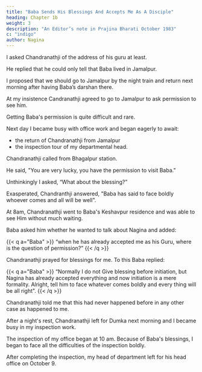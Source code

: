 ```yaml
---
title: "Baba Sends His Blessings And Accepts Me As A Disciple"
heading: Chapter 1b
weight: 3
description: "An Editor’s note in Prajina Bharati October 1983"
c: "indigo"
author: Nagina
---
```




<!-- While we had discussed all this, we had finished our dinner and were now talking in a leisurely manner. His words had a great impact on me and I asked whether he could tell me -->

I asked Chandranathji of the address of his guru at least.

He replied that he could only tell that Baba lived in Jamalpur.

<!-- I looked at my watch. It was nearly eleven at night. Some impulse stirred me to sudden action.  -->

I proposed that we should go to Jamalpur by the night train and return next morning after having Baba’s darshan there. 

<!-- But he clearly said that was not possible, as no person could be taken to Him without his prior permission. 

Overcome with a sense of urgency,  -->

<!-- I then insisted that he should himself go to Jamalpur and come back with permission and blessings for me. -->

At my insistence Candranathji agreed to go to Jamalpur to ask permission to see him. 

<!-- , and he told me in a somewhat serious tone, "You are my relation, my friend since childhood and are in difficulties these days! I will therefore, put your case before Baba, but I cannot assure you that I shall return with His permission. I am going more for consoling you as youare in difficulty.  -->

Getting Baba's permission is quite difficult and rare. 

<!-- People try for months and years before getting His permission and you want it by return journey along with His blessings. This appears well nigh impossible.” -->

<!-- I was still insistent that he should go, and although he was unwilling I took him to the railway station and left him in the train for Jamalpur. After he boarded the train I requested that he should repeat my own words before Baba. When He agreed to do so I said, "Kindly tell him that Nagina is a crude, undisciplined, uncultured and short-tempered fellow who has not bowed before anyone easily in his life. 

But he bows before You of his own accord." I was still not satisfied with this much and added, "Kindly tell him that like Eklavya I have adopted him as my Guru - now it is up to Him to
accept me as a disciple or not." As I said these words the train steamed off and I returned home.

It was due to Chandranathji's large heartedness and magnanimity that he, as a sign of his great affection for me, agreed to travel at such an unearthly hour and to make me indebted to him for this life and many more to come. 

Baba alone knows how I shall be able to repay this debt. Even so I feel that to become indebted to someone for achieving such a great objective is good. -->

Next day I became busy with office work and began eagerly to await:
- the return of Chandranathji from Jamalpur
- the inspection tour of my departmental head. 

<!-- I have already related how my relations with my local superior were not good, and he had spread a rumour that the departmental head was really coming to demote and displease me and his inspection was merely a pretense with that motive.

At about two in the afternoon I received a telephone call informing me that my departmental head had left Monghyr and that he was coming straight to my office for inspection. After a short while there was another call. It was from .  -->

Chandranathji called from Bhagalpur station.

He said, "You are very lucky, you have the permission to visit Baba." 

<!-- So I got the permission. "Salutations to the One who is so tender hearted by nature."  -->

Unthinkingly I asked, “What about the blessing?” 

Exasperated, Chandranthji answered, "Baba has said to face boldly whoever comes and all will be well".

<!-- “Is that all?” I asked.

At this Chandranathji quite lost his patience and said, "You consider blessings to be a joke! What you have got, no-one else ever got!" -->

<!-- I said in my defence that I was not familiar with the new discipline and that I begged to be excused if I had committed some mistake. The fact is that I was accustomed to hear blessings in length and detail. 

Anyway Chandranathji was pacified and he said that he was going to his office and would meet me in the evening when he would tell me everything in detail.

Shortly afterwards I got a telephone message that the head of my department had reached the Circuit House and he desired my presence there. Accordingly I reached the Circuit House and was busy in looking after the convenience of my boss.

He was feeling tired on account of his journey and wanted to take rest. I asked people there to arrange for his rest but somehow he offered to drop me in my office. I could notdecline this offer and boarded his car. On the way to the office he briefly hinted about what he would like to see during inspection tomorrow. He dropped me at my office and returned to the Circuit House.

In the evening revered Chandranathji came and following is the account which I received of his meeting in Jamalpur. -->

At 8am, Chandranathji went to Baba's Keshavpur residence and was able to see Him without much waiting. 

<!-- During the meeting Baba mostly talked about Chandranathji's personal matters and therefore, Chandranathji was not getting a chance to introduce my subject. 

The meeting time was about to be over and Chandranathji's restlessness began to increase.

Seeing him uneasy  -->

Baba asked him whether he wanted to talk about Nagina and added:

{{< q a="Baba" >}}
“when he has already accepted me as his Guru, where is the question of permission?”
{{< /q >}}


<!-- But Baba was not free up to 9 and after that He Himself would be away for sometime. 

He would return on October 24, 1953. 

"Nagina can see me anytime thereafter. Tell him about my residence and the time I meet people."

Encouraged by this response  -->

Chandranathji prayed for blessings for me. To this Baba replied:

{{< q a="Baba" >}}
“Normally I do not Give blessing before initiation, but Nagina has already accepted everything and now initiation is a mere formality. Alright, tell him to face whatever comes boldly and every thing will be all right".
{{< /q >}}


Chandranathji told me that this had never happened before in any other case as happened to me.

<!-- He said that it did not even became necessary to mention your name before Baba and you got both permission and blessings.”  -->

<!-- Salutations to Baba the All-Beautiful. -->

After a night's rest, Chandranathji left for Dumka next morning and I became busy in my inspection work.

The inspection of my office began at 10 am. Because of Baba's blessings, I began to face all the difficulties of the inspection boldly.

 <!-- it and it was nothing but miraculous that the inspection was most satisfactory and my immediate boss had to eat humble pie. The inspection of my head of department lasted one week. During this period he carried out surprise checks of work in many small places within my jurisdiction and even there he found no defect. -->

After completing the inspection, my head of department left for his head office on October 9. 

<!-- This miracle of Baba's blessings is a life long memory for me. Salutations to Baba who removes all obstacles! -->


